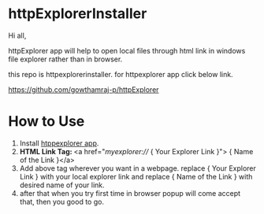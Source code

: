 # httpExplorerInstaller

Hi all,

httpExplorer app will help to open local files through html link in windows file explorer rather than in browser.

this repo is httpexplorerinstaller. for httpexplorer app click below link.

<a>https://github.com/gowthamraj-p/httpExplorer</a>

# How to Use

<ol>
<li>Install <a href="https://github.com/gowthamraj-p/httpExplorerInstaller/blob/master/httpexplorer.msi">htppexplorer app</a>.</li>
<li><b>HTML Link Tag: </b>&lt;a href="<i>myexplorer:// </i>{ Your Explorer Link }"&gt; { Name of the Link }&lt;/a&gt;</li>
<li>Add above tag wherever you want in a webpage. replace { Your Explorer Link } with your local explorer link and replace { Name of the Link } with desired name of your link.  </li>
<li>after that when you try first time in browser popup will come accept that, then you good to go.</li>
</ol>
